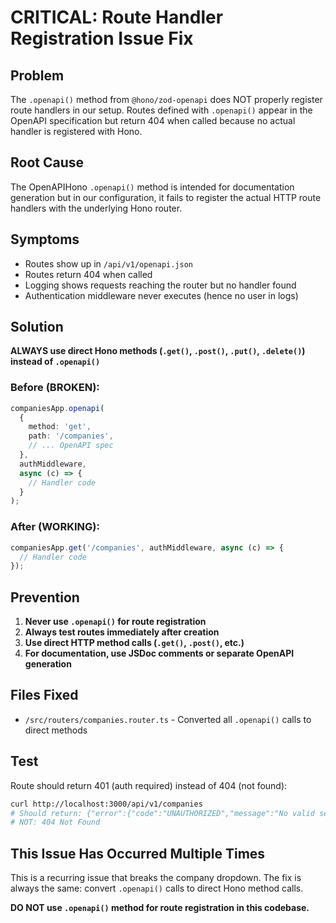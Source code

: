 # CRITICAL: Route Handler Registration Issue Fix

## Problem
The `.openapi()` method from `@hono/zod-openapi` does NOT properly register route handlers in our setup. Routes defined with `.openapi()` appear in the OpenAPI specification but return 404 when called because no actual handler is registered with Hono.

## Root Cause
The OpenAPIHono `.openapi()` method is intended for documentation generation but in our configuration, it fails to register the actual HTTP route handlers with the underlying Hono router.

## Symptoms
- Routes show up in `/api/v1/openapi.json` 
- Routes return 404 when called
- Logging shows requests reaching the router but no handler found
- Authentication middleware never executes (hence no user in logs)

## Solution
**ALWAYS use direct Hono methods (`.get()`, `.post()`, `.put()`, `.delete()`) instead of `.openapi()`**

### Before (BROKEN):
```typescript
companiesApp.openapi(
  {
    method: 'get',
    path: '/companies',
    // ... OpenAPI spec
  },
  authMiddleware,
  async (c) => {
    // Handler code
  }
);
```

### After (WORKING):
```typescript
companiesApp.get('/companies', authMiddleware, async (c) => {
  // Handler code
});
```

## Prevention
1. **Never use `.openapi()` for route registration**
2. **Always test routes immediately after creation**
3. **Use direct HTTP method calls (`.get()`, `.post()`, etc.)**
4. **For documentation, use JSDoc comments or separate OpenAPI generation**

## Files Fixed
- `/src/routers/companies.router.ts` - Converted all `.openapi()` calls to direct methods

## Test
Route should return 401 (auth required) instead of 404 (not found):
```bash
curl http://localhost:3000/api/v1/companies
# Should return: {"error":{"code":"UNAUTHORIZED","message":"No valid session found"}}
# NOT: 404 Not Found
```

## This Issue Has Occurred Multiple Times
This is a recurring issue that breaks the company dropdown. The fix is always the same: convert `.openapi()` calls to direct Hono method calls.

**DO NOT use `.openapi()` method for route registration in this codebase.**